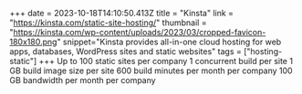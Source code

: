 +++
date = 2023-10-18T14:10:50.413Z
title = "Kinsta"
link = "https://kinsta.com/static-site-hosting/"
thumbnail = "https://kinsta.com/wp-content/uploads/2023/03/cropped-favicon-180x180.png"
snippet="Kinsta provides all-in-one cloud hosting for web apps, databases, WordPress sites and static websites"
tags = ["hosting-static"]
+++
Up to 100 static sites per company
1 concurrent build per site
1 GB build image size per site
600 build minutes per month per company
100 GB bandwidth per month per company
